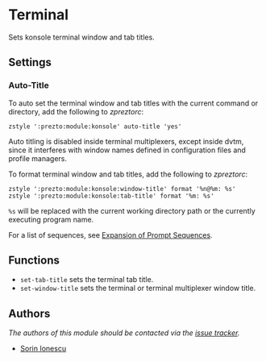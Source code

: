 Terminal
========

Sets konsole terminal window and tab titles.

Settings
--------

### Auto-Title

To auto set the terminal window and tab titles with the current command or
directory, add the following to *zpreztorc*:

    zstyle ':prezto:module:konsole' auto-title 'yes'

Auto titling is disabled inside terminal multiplexers, except inside dvtm, since
it interferes with window names defined in configuration files and profile
managers.

To format terminal window and tab titles, add the following to *zpreztorc*:

    zstyle ':prezto:module:konsole:window-title' format '%n@%m: %s'
    zstyle ':prezto:module:konsole:tab-title' format '%m: %s'

`%s` will be replaced with the current working directory path or the currently
executing program name.

For a list of sequences, see [Expansion of Prompt Sequences][1].

Functions
---------

- `set-tab-title` sets the terminal tab title.
- `set-window-title` sets the terminal or terminal multiplexer window title.

Authors
-------

*The authors of this module should be contacted via the [issue tracker][2].*

  - [Sorin Ionescu](https://github.com/sorin-ionescu)

[1]: http://zsh.sourceforge.net/Doc/Release/Prompt-Expansion.html#Expansion-of-Prompt-Sequences
[2]: https://github.com/sorin-ionescu/prezto/issues
